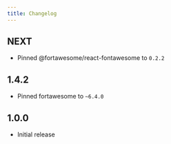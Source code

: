 ```yaml
---
title: Changelog
---
```


## NEXT

-   Pinned @fortawesome/react-fontawesome to `0.2.2`

## 1.4.2

-   Pinned fortawesome to `~6.4.0`

## 1.0.0

-   Initial release
